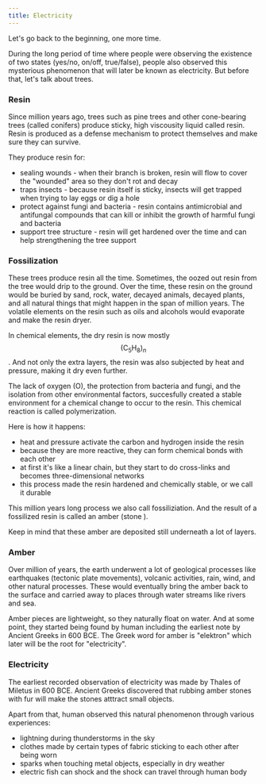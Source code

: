 ```yaml
---
title: Electricity
---
```


Let's go back to the beginning, one more time.

During the long period of time where people were observing the existence of two states (yes/no, on/off, true/false), people also observed this mysterious phenomenon that will later be known as electricity. But before that, let's talk about trees.

### Resin

Since million years ago, trees such as pine trees and other cone-bearing trees (called conifers) produce sticky, high viscousity liquid called resin. Resin is produced as a defense mechanism to protect themselves and make sure they can survive.

They produce resin for:
- sealing wounds - when their branch is broken, resin will flow to cover the "wounded" area so they don't rot and decay
- traps insects - because resin itself is sticky, insects will get trapped when trying to lay eggs or dig a hole
- protect against fungi and bacteria - resin contains antimicrobial and antifungal compounds that can kill or inhibit the growth of harmful fungi and bacteria
- support tree structure - resin will get hardened over the time and can help strengthening the tree support

### Fossilization

These trees produce resin all the time. Sometimes, the oozed out resin from the tree would drip to the ground. Over the time, these resin on the ground would be buried by sand, rock, water, decayed animals, decayed plants, and all natural things that might happen in the span of million years. The volatile elements on the resin such as oils and alcohols would evaporate and make the resin dryer.

In chemical elements, the dry resin is now mostly $$(\text{C}_5\text{H}_8)_n$$. And not only the extra layers, the resin was also subjected by heat and pressure, making it dry even further.

The lack of oxygen (O), the protection from bacteria and fungi, and the isolation from other environmental factors, succesfully created a stable environment for a chemical change to occur to the resin. This chemical reaction is called polymerization.

Here is how it happens:
- heat and pressure activate the carbon and hydrogen inside the resin
- because they are more reactive, they can form chemical bonds with each other
- at first it's like a linear chain, but they start to do cross-links and becomes three-dimensional networks
- this process made the resin hardened and chemically stable, or we call it durable

This million years long process we also call fossiliziation. And the result of a fossilized resin is called an amber (stone
).

Keep in mind that these amber are deposited still underneath a lot of layers.

### Amber

Over million of years, the earth underwent a lot of geological processes like earthquakes (tectonic plate movements), volcanic activities, rain, wind, and other natural processes. These would eventually bring the amber back to the surface and carried away to places through water streams like rivers and sea.

Amber pieces are lightweight, so they naturally float on water. And at some point, they started being found by human including the earliest note by Ancient Greeks in 600 BCE. The Greek word for amber is "elektron" which later will be the root for "electricity".

### Electricity

The earliest recorded observation of electricity was made by Thales of Miletus in 600 BCE. Ancient Greeks discovered that rubbing amber stones with fur will make the stones atttract small objects.

Apart from that, human observed this natural phenomenon through various experiences:
- lightning during thunderstorms in the sky
- clothes made by certain types of fabric sticking to each other after being worn
- sparks when touching metal objects, especially in dry weather
- electric fish can shock and the shock can travel through human body